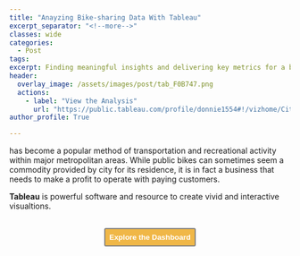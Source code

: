 ```yaml
---
title: "Anayzing Bike-sharing Data With Tableau"
excerpt_separator: "<!--more-->" 
classes: wide
categories:
  - Post
tags:
excerpt: Finding meaningful insights and delivering key metrics for a bikesharing company.
header:
  overlay_image: /assets/images/post/tab_F0B747.png
  actions:
    - label: "View the Analysis" 
      url: "https://public.tableau.com/profile/donnie1554#!/vizhome/CitiBikeAnalysis_16114678641100/CheckoutTimesbyGender"
author_profile: True 

---
```


<bike sharing> has become a popular method of transportation and recreational activity within major metropolitan areas. While public bikes can sometimes seem a commodity provided by city for its residence, it is in fact a business that needs to make a profit to operate with paying customers. 




<b>Tableau</b> is powerful software and resource to create vivid and interactive visualtions.









<br>
<div style="text-align: center"><a href="https://public.tableau.com/profile/donnie1554#!/vizhome/CitiBikeAnalysis_16114678641100/CheckoutTimesbyGender"><button style="color:#FFFFFF; background-color:#F0B747; border: 2px solid gray; padding: 7px; border-radius: 3px;" type="button"
onMouseOver="this.style.color='#4787F0'"
   onMouseOut="this.style.color='#FFFFFF'"><b>Explore the Dashboard</b></button></a></div>





  






